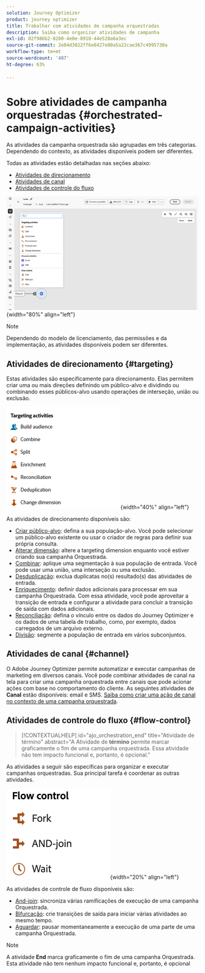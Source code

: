 ```yaml
---
solution: Journey Optimizer
product: journey optimizer
title: Trabalhar com atividades de campanha orquestradas
description: Saiba como organizar atividades de campanha
exl-id: 02f986b2-8200-4e0e-8918-44e528a6a3ec
source-git-commit: 2e04d3022ff6e8427e80a5a22cae367c4995730a
workflow-type: tm+mt
source-wordcount: '407'
ht-degree: 63%

---
```



# Sobre atividades de campanha orquestradas {#orchestrated-campaign-activities}

As atividades da campanha orquestrada são agrupadas em três categorias. Dependendo do contexto, as atividades disponíveis podem ser diferentes.

Todas as atividades estão detalhadas nas seções abaixo:

* [Atividades de direcionamento](#targeting)
* [Atividades de canal](#channel)
* [Atividades de controle do fluxo](#flow-control)

![Lista de atividades disponíveis na tela](../assets/orchestrated-activities.png){width="80%" align="left"}


>[!NOTE]
>
>Dependendo do modelo de licenciamento, das permissões e da implementação, as atividades disponíveis podem ser diferentes.

## Atividades de direcionamento {#targeting}

Estas atividades são especificamente para direcionamento. Elas permitem criar uma ou mais direções definindo um público-alvo e dividindo ou combinando esses públicos-alvo usando operações de interseção, união ou exclusão.

![Lista de atividades de direcionamento](../assets/targeting-activities.png){width="40%" align="left"}

As atividades de direcionamento disponíveis são:

* [Criar público-alvo](build-audience.md): defina a sua população-alvo. Você pode selecionar um público-alvo existente ou usar o criador de regras para definir sua própria consulta.
* [Alterar dimensão](change-dimension.md): altere a targeting dimension enquanto você estiver criando sua campanha Orquestrada.
* [Combinar](combine.md): aplique uma segmentação à sua população de entrada. Você pode usar uma união, uma interseção ou uma exclusão.
* [Desduplicação](deduplication.md): exclua duplicatas no(s) resultado(s) das atividades de entrada.
* [Enriquecimento](enrichment.md): definir dados adicionais para processar em sua campanha Orquestrada. Com essa atividade, você pode aproveitar a transição de entrada e configurar a atividade para concluir a transição de saída com dados adicionais.
* [Reconciliação](reconciliation.md): defina o vínculo entre os dados do Journey Optimizer e os dados de uma tabela de trabalho, como, por exemplo, dados carregados de um arquivo externo.
* [Divisão](split.md): segmente a população de entrada em vários subconjuntos.

## Atividades de canal {#channel}

O Adobe Journey Optimizer permite automatizar e executar campanhas de marketing em diversos canais. Você pode combinar atividades de canal na tela para criar uma campanha orquestrada entre canais que pode acionar ações com base no comportamento do cliente. As seguintes atividades de **Canal** estão disponíveis: email e SMS. [Saiba como criar uma ação de canal no contexto de uma campanha orquestrada](channels.md).

## Atividades de controle do fluxo {#flow-control}

>[!CONTEXTUALHELP]
>id="ajo_orchestration_end"
>title="Atividade de término"
>abstract="A Atividade de **término** permite marcar graficamente o fim de uma campanha orquestrada. Essa atividade não tem impacto funcional e, portanto, é opcional."

As atividades a seguir são específicas para organizar e executar campanhas orquestradas. Sua principal tarefa é coordenar as outras atividades.

![Lista de atividades de controle do fluxo](../assets/flow-control-activities.png){width="20%" align="left"}

As atividades de controle de fluxo disponíveis são:

* [And-join](and-join.md): sincroniza várias ramificações de execução de uma campanha Orquestrada.
* [Bifurcação](fork.md): crie transições de saída para iniciar várias atividades ao mesmo tempo.
* [Aguardar](wait.md): pausar momentaneamente a execução de uma parte de uma campanha Orquestrada.
  <!--* [Test](test.md): Enable transitions based on specified conditions.-->

>[!NOTE]
>A atividade **End** marca graficamente o fim de uma campanha Orquestrada. Esta atividade não tem nenhum impacto funcional e, portanto, é opcional
